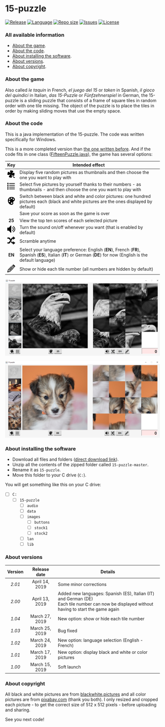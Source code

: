 # 15-puzzle
[![Release](https://img.shields.io/github/release/RealJavaDoe/15-puzzle.svg)](https://github.com/RealJavaDoe/15-puzzle/releases) [![Language](https://img.shields.io/github/languages/top/RealJavaDoe/15-puzzle.svg)](https://github.com/RealJavaDoe/15-puzzle) [![Repo size](https://img.shields.io/github/repo-size/RealJavaDoe/15-puzzle.svg)](https://github.com/RealJavaDoe/15-puzzle) [![Issues](https://img.shields.io/github/issues/RealJavaDoe/15-puzzle.svg)](https://github.com/RealJavaDoe/15-puzzle/issues) [![License](https://img.shields.io/github/license/RealJavaDoe/15-puzzle.svg)](https://github.com/RealJavaDoe/15-puzzle/blob/master/LICENSE)
### All available information
- [About the game](https://github.com/RealJavaDoe/15-puzzle#about-the-game).
- [About the code](https://github.com/RealJavaDoe/15-puzzle#about-the-code).
- [About installing the software](https://github.com/RealJavaDoe/15-puzzle#about-installing-the-software).
- [About versions](https://github.com/RealJavaDoe/15-puzzle#about-versions).
- [About copyright](https://github.com/RealJavaDoe/15-puzzle#about-copyright).

### About the game
Also called *le taquin* in French, *el juego del 15* or *taken* in Spanish, *il gioco del quindici* in Italian, *das 15-Puzzle* or *Fünfzehnerspiel* in German, the 15-puzzle is a sliding puzzle that consists of a frame of square tiles in random order with one tile missing. The object of the puzzle is to place the tiles in order by making sliding moves that use the empty space.

### About the code
This is a java implementation of the 15-puzzle. The code was written specifically for Windows.

This is a more completed version than [the one written before](https://github.com/RealJavaDoe/some_code/blob/master/classes/MyPuzzle.java). And if the code fits in one class ([FifteenPuzzle.java](https://github.com/RealJavaDoe/15-puzzle/blob/master/FifteenPuzzle.java)), the game has several options:

| Key | Intended effect |
| :---: | --- |
| ![alt text](https://github.com/RealJavaDoe/15-puzzle/blob/master/images/buttons/random.png) | Display five random pictures as thumbnails and then choose the one you want to play with |
| ![alt text](https://github.com/RealJavaDoe/15-puzzle/blob/master/images/buttons/list.png) | Select five pictures by yourself thanks to their numbers - as thumbnails - and then choose the one you want to play with |
| ![alt text](https://github.com/RealJavaDoe/15-puzzle/blob/master/images/buttons/color.png) | Switch between black and white and color pictures: one hundred pictures each (black and white pictures are the ones displayed by default) |
| | Save your score as soon as the game is over |
| **25** | View the top ten scores of each selected picture |
| ![alt text](https://github.com/RealJavaDoe/15-puzzle/blob/master/images/buttons/soundOn.png) | Turn the sound on/off whenever you want (that is enabled by default) |
| ![alt text](https://github.com/RealJavaDoe/15-puzzle/blob/master/images/buttons/scramble.png) | Scramble anytime |
| **EN** | Select your language preference: English (**EN**), French (**FR**), Spanish (**ES**), Italian (**IT**) or German (**DE**) for now (English is the default language) |
| ![alt text](https://github.com/RealJavaDoe/15-puzzle/blob/master/images/buttons/numberDisplay.png) | Show or hide each tile number (all numbers are hidden by default) |

![alt text](https://github.com/RealJavaDoe/15-puzzle/blob/master/view_black_and_white_1.04.png)

![alt text](https://github.com/RealJavaDoe/15-puzzle/blob/master/view_color_1.04.png)

### About installing the software
- Download all files and folders ([direct download link](https://github.com/RealJavaDoe/15-puzzle/archive/master.zip)).
- Unzip all the contents of the zipped folder called `15-puzzle-master`.
- Rename it as `15-puzzle`.
- Move this folder to your C drive (`C:`).

You will get something like this on your C drive:

- [ ] `C:`
  - [ ] `15-puzzle`
    - [ ] `audio`
    - [ ] `data`
    - [ ] `images`
      - [ ] `buttons`
      - [ ] `stock1`
      - [ ] `stock2`
    - [ ] `lan`
    - [ ] `lib`

### About versions
| Version | Release date | Details |
| :---: | :---: | --- |
| *2.01* | April 14, 2019 | Some minor corrections |
| *2.00* | April 13, 2019 | Added new languages: Spanish (ES), Italian (IT) and German (DE)<br>Each tile number can now be displayed without having to start the game again |
| *1.04* | March 27, 2019 | New option: show or hide each tile number |
| *1.03* | March 25, 2019 | Bug fixed |
| *1.02* | March 24, 2019 | New option: language selection (English - French) |
| *1.01* | March 17, 2019 | New option: display black and white or color pictures |
| *1.00* | March 15, 2019 | Soft launch |

### About copyright
All black and white pictures are from [blackwhite.pictures](https://blackwhite.pictures) and all color pictures are from [pixabay.com](https://pixabay.com) (thank you both). I only resized and cropped each picture - to get the correct size of 512 x 512 pixels - before uploading and sharing.

See you next code!
